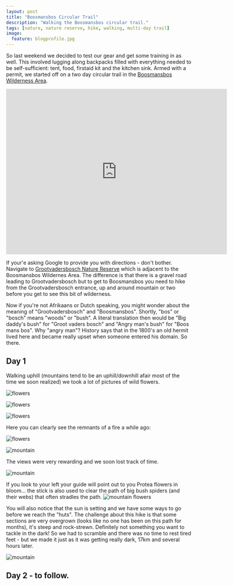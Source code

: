 ```yaml
---
layout: post
title: "Boosmansbos Circular Trail"
description: "Walking the Boosmansbos circular trail."
tags: [nature, nature reserve, hike, walking, multi-day trail]
image:
  feature: blogprofile.jpg
---
```


So last weekend we decided to test our gear and get some training in as well. This involved lugging along backpacks filled with everything needed to be self-sufficient: tent, food, firstaid kit and the kitchen sink. Armed with a permit, we started off on a two day circular trail in the [Boosmansbos Wilderness Area](https://en.wikipedia.org/wiki/Boosmansbos_Wilderness_Area).

<iframe src="https://www.google.com/maps/embed?pb=!1m14!1m8!1m3!1d211872.38304827345!2d20.875934000000004!3d-33.92811199999998!3m2!1i1024!2i768!4f13.1!3m3!1m2!1s0x1dd3e568811b03ed%3A0x3c70e88213ae1896!2sBoosmansbos+Wilderness+Area%2C+Breede+River+DC%2C+South+Africa!5e0!3m2!1sen!2sus!4v1456660323126" width="600" height="450" frameborder="0" style="border:0" allowfullscreen>
</iframe>

If your'e asking Google to provide you with directions - don't bother. Navigate to [Grootvadersbosch Nature Reserve](http://www.capenature.co.za/reserves/grootvadersbosch-nature-reserve/) which is adjacent to the Boosmansbos Wildernes Area. The difference is that there is a gravel road leading to Grootvadersbosch but to get to Boosmansbos you need to hike from the Grootvadersbosch entrance, up and around mountain or two before you get to see this bit of wilderness.

Now if you're not Afrikaans or Dutch speaking, you might wonder about the meaning of "Grootvadersbosch" and "Boosmansbos". Shortly, "bos" or "bosch" means "woods" or "bush". A literal translation then would be "Big daddy's bush" for "Groot vaders bosch" and "Angry man's bush" for "Boos mans bos". Why "angry man"? History says that in the 1800's an old hermit lived here and became really upset when someone entered his domain. So there.
 

## Day 1
Walking uphill (mountains tend to be an uphill/downhill afair most of the time we soon realized) we took a lot of pictures of wild flowers.

![flowers](https://lh3.googleusercontent.com/VTC6MBoEOuxMqaBwwl3e4pCkqwoMRYeKh1FWXM9ss0pFjquRUGGuPOpsuhrLdWgLXigpN5HFSv2_=w707-h946-no) 

![flowers](https://lh3.googleusercontent.com/kJsMG6n7ShdhqpcQ7-LhzBKjs8KBdgjpEfImDqHpO1tRWCcTitueiquQrCauYh3wytx67TO_wKJd=w707-h946-no)

![flowers](https://lh3.googleusercontent.com/2d1R1qE8iCtHiI61VXg00lbjBQyCXghLdMxkR9QpUkuC-UIfkwxgUaqiu0B9HXpKGD43GRSob7Kv=w707-h946-no)

Here you can clearly see the remnants of a fire a while ago:

![flowers](https://lh3.googleusercontent.com/VFlSor875GdfG8ROGKucMxYElmSsjdCQyAjnbY8e-JG6sUmeyqHPTG_E9AvyxbADEDNKArQ9OcNS=w707-h946-no)

![mountain](https://lh3.googleusercontent.com/lUXrroxPemgigC60Jqrqh-Cy7xAl0kWPtlPzJOVNt1d-Lh8xRGiC9r4GVhuimpRNvc-AvuRZWkt1=w1267-h946-no)

The views were very rewarding and we soon lost track of time.

![mountain](https://lh3.googleusercontent.com/-h-Msm9wT_ehef8AXRjJDkNoyWl64Aedh0RZP8AeAltrxSPPnurKT3SRPf2mj-lvC7prVntlCIg0=w1262-h946-no)

If you look to your left your guide will point out to you Protea flowers in bloom... the stick is also used to clear the path of big bush spiders (and their webs) that often stradles the path.
![mountain flowers](https://lh3.googleusercontent.com/68XMl2IXM-JAgbWB5PJ4Y2SyWDzQ7bO4Y5OWwUdujcKw9_WjMU4mqnfurAH5vh_oGMfppO6tZqj5=w1267-h946-no)

You will also notice that the sun is setting and we have some ways to go before we reach the "huts". The challenge about this hike is that some sections are very overgrown (looks like no one has been on this path for months), it's steep and rock-strewn. Definitely not something you want to tackle in the dark! So we had to scramble and there was no time to rest tired feet - but we made it just as it was getting really dark, 17km and several hours later.

![mountain](https://lh3.googleusercontent.com/szAjdMrA6gEVJZ7sC-gZVpNxCN9oK2ytn6G_294lM7syHWvi-k0zvG0oR7PwxNROMX1n-OQsl0NU=w710-h947-no)

## Day 2 - to follow.
